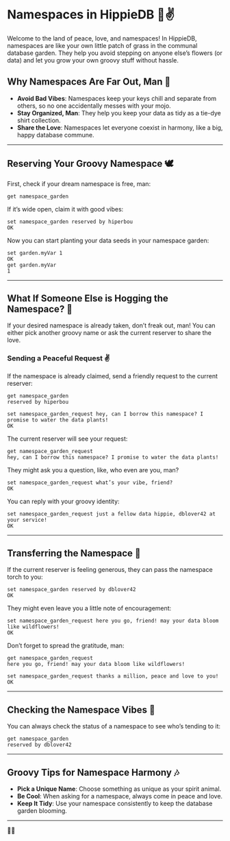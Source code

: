 # Namespaces in HippieDB 🌈✌️

Welcome to the land of peace, love, and namespaces! In HippieDB, namespaces are like your own little patch of grass in the communal database garden. They help you avoid stepping on anyone else’s flowers (or data) and let you grow your own groovy stuff without hassle.

## Why Namespaces Are Far Out, Man 🌻
- **Avoid Bad Vibes**: Namespaces keep your keys chill and separate from others, so no one accidentally messes with your mojo.
- **Stay Organized, Man**: They help you keep your data as tidy as a tie-dye shirt collection.
- **Share the Love**: Namespaces let everyone coexist in harmony, like a big, happy database commune.

---

## Reserving Your Groovy Namespace 🕊️

First, check if your dream namespace is free, man:

```plaintext
get namespace_garden

```

If it’s wide open, claim it with good vibes:

```plaintext
set namespace_garden reserved by hiperbou
OK
```

Now you can start planting your data seeds in your namespace garden:

```plaintext
set garden.myVar 1
OK
get garden.myVar
1
```

---

## What If Someone Else is Hogging the Namespace? 🌿

If your desired namespace is already taken, don’t freak out, man! You can either pick another groovy name or ask the current reserver to share the love.

### Sending a Peaceful Request ✌️

If the namespace is already claimed, send a friendly request to the current reserver:

```plaintext
get namespace_garden
reserved by hiperbou

set namespace_garden_request hey, can I borrow this namespace? I promise to water the data plants!
OK
```

The current reserver will see your request:

```plaintext
get namespace_garden_request
hey, can I borrow this namespace? I promise to water the data plants!
```

They might ask you a question, like, who even are you, man?

```plaintext
set namespace_garden_request what’s your vibe, friend?
OK
```

You can reply with your groovy identity:

```plaintext
set namespace_garden_request just a fellow data hippie, dblover42 at your service!
OK
```

---

## Transferring the Namespace 🌈

If the current reserver is feeling generous, they can pass the namespace torch to you:

```plaintext
set namespace_garden reserved by dblover42
OK
```

They might even leave you a little note of encouragement:

```plaintext
set namespace_garden_request here you go, friend! may your data bloom like wildflowers!
OK
```

Don’t forget to spread the gratitude, man:

```plaintext
get namespace_garden_request
here you go, friend! may your data bloom like wildflowers!

set namespace_garden_request thanks a million, peace and love to you!
OK
```

---

## Checking the Namespace Vibes 🌸

You can always check the status of a namespace to see who’s tending to it:

```plaintext
get namespace_garden
reserved by dblover42
```

---

## Groovy Tips for Namespace Harmony 🎶
- **Pick a Unique Name**: Choose something as unique as your spirit animal.
- **Be Cool**: When asking for a namespace, always come in peace and love.
- **Keep It Tidy**: Use your namespace consistently to keep the database garden blooming.

---

🌈✨